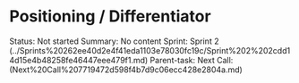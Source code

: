 # Positioning / Differentiator

Status: Not started
Summary: No content
Sprint: Sprint 2 (../Sprints%20262ee40d2e4f41eda1103e78030fc19c/Sprint%202%202cdd14d15e4b48258fe46447eee479f1.md)
Parent-task: Next Call: (Next%20Call%207719472d598f4b7d9c06ecc428e2804a.md)